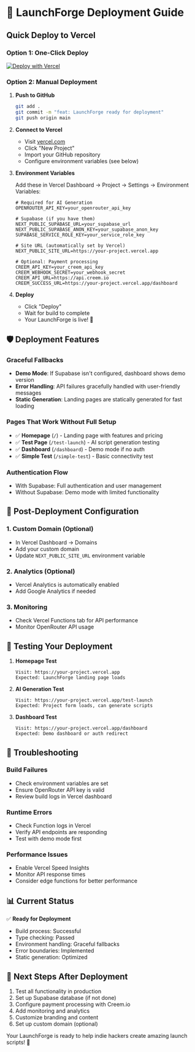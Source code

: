 # 🚀 LaunchForge Deployment Guide

## Quick Deploy to Vercel

### Option 1: One-Click Deploy
[![Deploy with Vercel](https://vercel.com/button)](https://vercel.com/new/clone?repository-url=https://github.com/yourusername/launchforge)

### Option 2: Manual Deployment

1. **Push to GitHub**
   ```bash
   git add .
   git commit -m "feat: LaunchForge ready for deployment"
   git push origin main
   ```

2. **Connect to Vercel**
   - Visit [vercel.com](https://vercel.com)
   - Click "New Project"
   - Import your GitHub repository
   - Configure environment variables (see below)

3. **Environment Variables**
   
   Add these in Vercel Dashboard → Project → Settings → Environment Variables:

   ```env
   # Required for AI Generation
   OPENROUTER_API_KEY=your_openrouter_api_key
   
   # Supabase (if you have them)
   NEXT_PUBLIC_SUPABASE_URL=your_supabase_url
   NEXT_PUBLIC_SUPABASE_ANON_KEY=your_supabase_anon_key
   SUPABASE_SERVICE_ROLE_KEY=your_service_role_key
   
   # Site URL (automatically set by Vercel)
   NEXT_PUBLIC_SITE_URL=https://your-project.vercel.app
   
   # Optional: Payment processing
   CREEM_API_KEY=your_creem_api_key
   CREEM_WEBHOOK_SECRET=your_webhook_secret
   CREEM_API_URL=https://api.creem.io
   CREEM_SUCCESS_URL=https://your-project.vercel.app/dashboard
   ```

4. **Deploy**
   - Click "Deploy"
   - Wait for build to complete
   - Your LaunchForge is live! 🎉

## 🛡️ Deployment Features

### Graceful Fallbacks
- **Demo Mode**: If Supabase isn't configured, dashboard shows demo version
- **Error Handling**: API failures gracefully handled with user-friendly messages
- **Static Generation**: Landing pages are statically generated for fast loading

### Pages That Work Without Full Setup
- ✅ **Homepage** (`/`) - Landing page with features and pricing
- ✅ **Test Page** (`/test-launch`) - AI script generation testing
- ✅ **Dashboard** (`/dashboard`) - Demo mode if no auth
- ✅ **Simple Test** (`/simple-test`) - Basic connectivity test

### Authentication Flow
- With Supabase: Full authentication and user management
- Without Supabase: Demo mode with limited functionality

## 🔧 Post-Deployment Configuration

### 1. Custom Domain (Optional)
- In Vercel Dashboard → Domains
- Add your custom domain
- Update `NEXT_PUBLIC_SITE_URL` environment variable

### 2. Analytics (Optional)
- Vercel Analytics is automatically enabled
- Add Google Analytics if needed

### 3. Monitoring
- Check Vercel Functions tab for API performance
- Monitor OpenRouter API usage

## 🧪 Testing Your Deployment

1. **Homepage Test**
   ```
   Visit: https://your-project.vercel.app
   Expected: LaunchForge landing page loads
   ```

2. **AI Generation Test**
   ```
   Visit: https://your-project.vercel.app/test-launch
   Expected: Project form loads, can generate scripts
   ```

3. **Dashboard Test**
   ```
   Visit: https://your-project.vercel.app/dashboard
   Expected: Demo dashboard or auth redirect
   ```

## 🐛 Troubleshooting

### Build Failures
- Check environment variables are set
- Ensure OpenRouter API key is valid
- Review build logs in Vercel dashboard

### Runtime Errors
- Check Function logs in Vercel
- Verify API endpoints are responding
- Test with demo mode first

### Performance Issues
- Enable Vercel Speed Insights
- Monitor API response times
- Consider edge functions for better performance

## 📊 Current Status

✅ **Ready for Deployment**
- Build process: Successful
- Type checking: Passed
- Environment handling: Graceful fallbacks
- Error boundaries: Implemented
- Static generation: Optimized

## 🚀 Next Steps After Deployment

1. Test all functionality in production
2. Set up Supabase database (if not done)
3. Configure payment processing with Creem.io
4. Add monitoring and analytics
5. Customize branding and content
6. Set up custom domain (optional)

Your LaunchForge is ready to help indie hackers create amazing launch scripts! 🎯